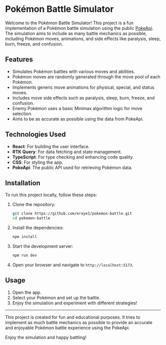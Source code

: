 # Pokémon Battle Simulator

Welcome to the Pokémon Battle Simulator! This project is a fun implementation of a Pokémon battle simulation using the public [PokeApi](https://pokeapi.co/). The simulation aims to include as many battle mechanics as possible, including Pokémon moves, animations, and side effects like paralysis, sleep, burn, freeze, and confusion.

## Features

- Simulates Pokémon battles with various moves and abilities.
- Pokémon moves are randomly generated through the move pool of each Pokémon.
- Implements generic move animations for physical, special, and status moves.
- Includes move side effects such as paralysis, sleep, burn, freeze, and confusion.
- Enemy Pokémon uses a basic Minimax algorithm logic for move selection.
- Aims to be as accurate as possible using the data from PokeApi.

## Technologies Used

- **React**: For building the user interface.
- **RTK Query**: For data fetching and state management.
- **TypeScript**: For type checking and enhancing code quality.
- **CSS**: For styling the app.
- **PokeApi**: The public API used for retrieving Pokémon data.

## Installation

To run this project locally, follow these steps:

1. Clone the repository:
    ```bash
    git clone https://github.com/eraye1/pokemon-battle.git
    cd pokemon-battle
    ```

2. Install the dependencies:
    ```bash
    npm install
    ```

3. Start the development server:
    ```bash
    npm run dev
    ```

4. Open your browser and navigate to `http://localhost:5173`.

## Usage

1. Open the app.
2. Select your Pokémon and set up the battle.
3. Enjoy the simulation and experiment with different strategies!

---

This project is created for fun and educational purposes. It tries to implement as much battle mechanics as possible to provide an accurate and enjoyable Pokémon battle experience using the PokeApi.

Enjoy the simulation and happy battling!
